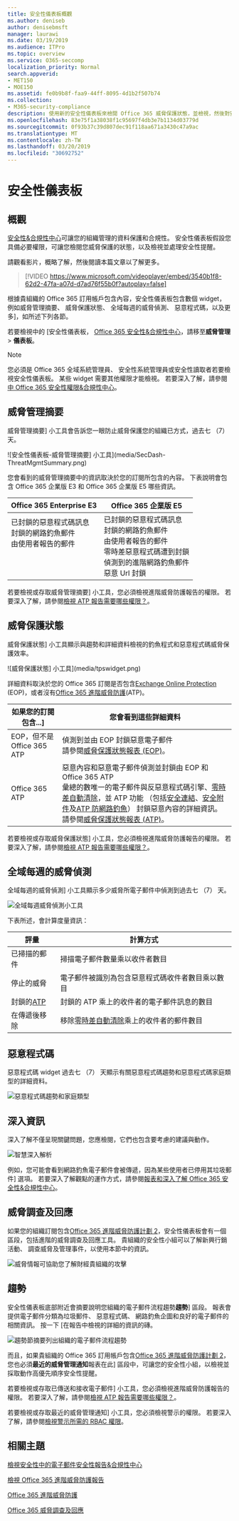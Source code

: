 ```yaml
---
title: 安全性儀表板概觀
ms.author: deniseb
author: denisebmsft
manager: laurawi
ms.date: 03/19/2019
ms.audience: ITPro
ms.topic: overview
ms.service: O365-seccomp
localization_priority: Normal
search.appverid:
- MET150
- MOE150
ms.assetid: fe0b9b8f-faa9-44ff-8095-4d1b2f507b74
ms.collection:
- M365-security-compliance
description: 使用新的安全性儀表板來檢閱 Office 365 威脅保護狀態，並檢視，然後對安全性提醒。
ms.openlocfilehash: 83e75f1a38038f1c95697f4db3e7b1134d03779d
ms.sourcegitcommit: 0f93b37c39d807dec91f118aa671a3430c47a9ac
ms.translationtype: MT
ms.contentlocale: zh-TW
ms.lasthandoff: 03/20/2019
ms.locfileid: "30692752"
---
```

# <a name="security-dashboard"></a>安全性儀表板

## <a name="overview"></a>概觀

[安全性&amp;合規性中心](go-to-the-securitycompliance-center.md)可讓您的組織管理的資料保護和合規性。 安全性儀表板假設您具備必要權限，可讓您檢閱您威脅保護的狀態，以及檢視並處理安全性提醒。 
  
請觀看影片，概略了解，然後閱讀本篇文章以了解更多。
  
> [!VIDEO https://www.microsoft.com/videoplayer/embed/3540b1f8-62d2-47fa-a07d-d7ad76f55b0f?autoplay=false]
  
根據貴組織的 Office 365 訂用帳戶包含內容，安全性儀表板包含數個 widget，例如威脅管理摘要、 威脅保護狀態、 全域每週的威脅偵測、 惡意程式碼，以及更多]，如所述下列各節。
  
若要檢視中的 [安全性儀表板， [Office 365 安全性&amp;合規性中心](go-to-the-securitycompliance-center.md)，請移至**威脅管理** \> **儀表板**。
  
> [!NOTE]
> 您必須是 Office 365 全域系統管理員、 安全性系統管理員或安全性讀取者若要檢視安全性儀表板。 某些 widget 需要其他權限才能檢視。 若要深入了解，請參閱[中 Office 365 安全性權限&amp;合規性中心](permissions-in-the-security-and-compliance-center.md)。 
  
## <a name="threat-management-summary"></a>威脅管理摘要

威脅管理摘要] 小工具會告訴您一眼防止威脅保護您的組織已方式，過去七 （7） 天。

![安全性儀表板-威脅管理摘要] 小工具](media/SecDash-ThreatMgmtSummary.png)

您會看到的威脅管理摘要中的資訊取決於您的訂閱所包含的內容。 下表說明會包含 Office 365 企業版 E3 和 Office 365 企業版 E5 哪些資訊。


|Office 365 Enterprise E3  |Office 365 企業版 E5  |
|---------|---------|
|已封鎖的惡意程式碼訊息<br/>封鎖的網路釣魚郵件<br>由使用者報告的郵件<br><br><br><br> |已封鎖的惡意程式碼訊息<br>封鎖的網路釣魚郵件<br>由使用者報告的郵件<br>零時差惡意程式碼遭到封鎖<br>偵測到的進階網路釣魚郵件<br>惡意 Url 封鎖 |

若要檢視或存取威脅管理摘要] 小工具，您必須檢視進階威脅防護報告的權限。 若要深入了解，請參閱[檢視 ATP 報告需要哪些權限？](view-reports-for-atp.md#what-permissions-are-needed-to-view-the-atp-reports)。 

## <a name="threat-protection-status"></a>威脅保護狀態

威脅保護狀態] 小工具顯示與趨勢和詳細資料檢視的釣魚程式和惡意程式碼威脅保護效率。 

![威脅保護狀態] 小工具](media/tpswidget.png)

詳細資料取決於您的 Office 365 訂閱是否包含[Exchange Online Protection](eop/exchange-online-protection-eop.md) (EOP)，或者沒有[Office 365 進階威脅防護](office-365-atp.md)(ATP)。


|如果您的訂閱包含...] |您會看到這些詳細資料 |
|---------|---------|
|EOP，但不是 Office 365 ATP     |偵測到並由 EOP 封鎖惡意電子郵件<br> 請參閱[威脅保護狀態報表 (EOP)](view-email-security-reports.md#threat-protection-status-report)。| |
|Office 365 ATP |惡意內容和惡意電子郵件偵測並封鎖由 EOP 和 Office 365 ATP<br>彙總的數唯一的電子郵件與反惡意程式碼引擎、[零時差自動清除](zero-hour-auto-purge.md)，並 ATP 功能 （包括[安全連結](atp-safe-links.md)、[安全附件](atp-safe-attachments.md)及[ATP 防網路釣魚](atp-anti-phishing.md)） 封鎖惡意內容的詳細資訊。<br>請參閱[威脅保護狀態報表 (ATP)](view-reports-for-atp.md#threat-protection-status-report)。 | 

若要檢視或存取威脅保護狀態] 小工具，您必須檢視進階威脅防護報告的權限。 若要深入了解，請參閱[檢視 ATP 報告需要哪些權限？](view-reports-for-atp.md#what-permissions-are-needed-to-view-the-atp-reports)。 

## <a name="global-weekly-threat-detections"></a>全域每週的威脅偵測
 
全域每週的威脅偵測] 小工具顯示多少威脅所電子郵件中偵測到過去七 （7） 天。

![全域每週威脅偵測小工具](media/globalweeklythreatdetections.png)

下表所述，會計算度量資訊：

|評量  |計算方式  |
|---------|---------|
|已掃描的郵件 |掃描電子郵件數量乘以收件者數目 |
|停止的威脅  |電子郵件被識別為包含惡意程式碼收件者數目乘以數目 |
|封鎖的[ATP](office-365-atp.md) |封鎖的 ATP 乘上的收件者的電子郵件訊息的數目 |
|在傳遞後移除 |移除[零時差自動清除](zero-hour-auto-purge.md)乘上的收件者的郵件數目 |

## <a name="malware"></a>惡意程式碼

惡意程式碼 widget 過去七 （7） 天顯示有關惡意程式碼趨勢和惡意程式碼家庭類型的詳細資料。

![惡意程式碼趨勢和家庭類型](media/malwarewidgetatpe5.png)
 
## <a name="insights"></a>深入資訊

深入了解不僅呈現關鍵問題，您應檢閱，它們也包含要考慮的建議與動作。 

![智慧深入解析](media/smartinsights.png)

例如，您可能會看到網路釣魚電子郵件會被傳遞，因為某些使用者已停用其垃圾郵件] 選項。 若要深入了解觀點的運作方式，請參閱[報表和深入了解 Office 365 安全性&amp;合規性中心](reports-and-insights-in-security-and-compliance.md)。
  
## <a name="threat-investigation-and-response"></a>威脅調查及回應

如果您的組織訂閱包含[Office 365 進階威脅防護計劃 2](office-365-ti.md)，安全性儀表板會有一個區段，包括進階的威脅調查及回應工具。 貴組織的安全性小組可以了解新興行銷活動、 調查威脅及管理事件，以使用本節中的資訊。 
  
![威脅情報可協助您了解財經貴組織的攻擊](media/threatintelwidget.png)
  
  
## <a name="trends"></a>趨勢

安全性儀表板底部附近會摘要說明您組織的電子郵件流程趨勢**趨勢**] 區段。 報表會提供電子郵件分類為垃圾郵件、 惡意程式碼、 網路釣魚企圖和良好的電子郵件的相關資訊。 按一下 [在報告中檢視的詳細的資訊的磚。 
  
![趨勢節摘要列出組織的電子郵件流程趨勢](media/trends.png)
  
而且，如果貴組織的 Office 365 訂用帳戶包含[Office 365 進階威脅防護計劃 2](office-365-ti.md)，您也必須**最近的威脅管理通知**報表在此] 區段中，可讓您的安全性小組，以檢視並採取動作高優先順序安全性提醒。 

若要檢視或存取已傳送和接收電子郵件] 小工具，您必須檢視進階威脅防護報告的權限。 若要深入了解，請參閱[檢視 ATP 報告需要哪些權限？](view-reports-for-atp.md#what-permissions-are-needed-to-view-the-atp-reports)。 

若要檢視或存取最近的威脅管理通知] 小工具，您必須檢視警示的權限。 若要深入了解，請參閱[檢視警示所需的 RBAC 權限](alert-policies.md#rbac-permissions-required-to-view-alerts)。
  
## <a name="related-topics"></a>相關主題

[檢視安全性中的電子郵件安全性報告&amp;合規性中心](view-email-security-reports.md)
  
[檢視 Office 365 進階威脅防護報告](view-reports-for-atp.md)
  
[Office 365 進階威脅防護](office-365-atp.md)
  
[Office 365 威脅調查及回應](office-365-ti.md)
  

